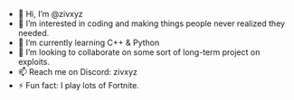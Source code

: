- 👋 Hi, I’m @zivxyz
- 👀 I’m interested in coding and making things people never realized they needed.
- 🌱 I’m currently learning C++ & Python
- 💞️ I’m looking to collaborate on some sort of long-term project on exploits.
- 📫 Reach me on Discord: zivxyz
- ⚡ Fun fact: I play lots of Fortnite.

<!---
codingtizzy/codingtizzy is a ✨ special ✨ repository because its `README.md` (this file) appears on your GitHub profile.
You can click the Preview link to take a look at your changes.
--->
